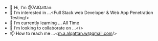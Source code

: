 - 👋 Hi, I’m @7AlQattan
- 👀 I’m interested in ...<Full Stack web Developer & Web App Penetration Testing/>
- 🌱 I’m currently learning ... All Time
- 💞️ I’m looking to collaborate on ...</>
- 📫 How to reach me ...<m.a.alqattan.w@gmail.com/>

<!---
7AlQattan/7AlQattan is a ✨ special ✨ repository because its `README.md` (this file) appears on your GitHub profile.
You can click the Preview link to take a look at your changes.
--->

